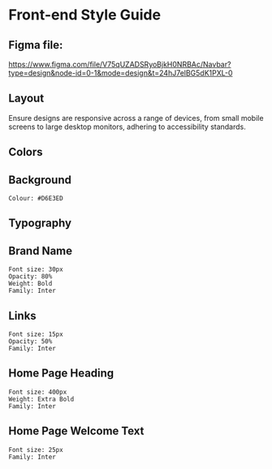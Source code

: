 # Front-end Style Guide

## Figma file:

https://www.figma.com/file/V75qUZADSRyoBjkH0NRBAc/Navbar?type=design&node-id=0-1&mode=design&t=24hJ7elBG5dK1PXL-0

## Layout

Ensure designs are responsive across a range of devices, from small mobile screens to large desktop monitors, adhering to accessibility standards.

## Colors

## Background

    Colour: #D6E3ED

## Typography

## Brand Name

    Font size: 30px
    Opacity: 80%
    Weight: Bold
    Family: Inter

## Links

    Font size: 15px
    Opacity: 50%
    Family: Inter

## Home Page Heading

    Font size: 400px
    Weight: Extra Bold
    Family: Inter

## Home Page Welcome Text

    Font size: 25px
    Family: Inter




    
    

